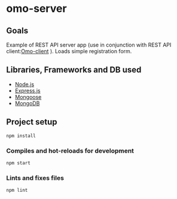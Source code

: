 # omo-server

## Goals

Example of REST API server app (use in conjunction with REST API client:[Omo-client](https://.../) ).
Loads simple registration form.

## Libraries, Frameworks and DB used

* [Node.js](https://nodejs.org/en/)
* [Express.js](https://expressjs.com/)
* [Mongoose](https://mongoosejs.com/)
* [MongoDB](https://www.mongodb.com/)


## Project setup
```
npm install
```

### Compiles and hot-reloads for development
```
npm start
```

### Lints and fixes files
```
npm lint
```
